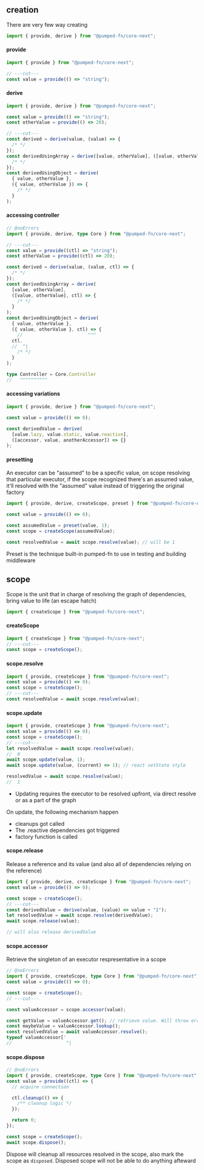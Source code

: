 ## creation

There are very few way creating

```ts twoslash
import { provide, derive } from "@pumped-fn/core-next";
```

#### provide

```ts twoslash
import { provide } from "@pumped-fn/core-next";

// ---cut---
const value = provide(() => "string");
```

#### derive

```ts twoslash
import { provide, derive } from "@pumped-fn/core-next";

const value = provide(() => "string");
const otherValue = provide(() => 20);

// ---cut---
const derived = derive(value, (value) => {
  /* */
});
const derivedUsingArray = derive([value, otherValue], ([value, otherValue]) => {
  /* */
});
const derivedUsingObject = derive(
  { value, otherValue },
  ({ value, otherValue }) => {
    /* */
  }
);
```

#### accessing controller

```ts twoslash
// @noErrors
import { provide, derive, type Core } from "@pumped-fn/core-next";

// ---cut---
const value = provide((ctl) => "string");
const otherValue = provide((ctl) => 20);

const derived = derive(value, (value, ctl) => {
  /* */
});
const derivedUsingArray = derive(
  [value, otherValue],
  ([value, otherValue], ctl) => {
    /* */
  }
);
const derivedUsingObject = derive(
  { value, otherValue },
  ({ value, otherValue }, ctl) => {
    //                        ^^^
  ctl.
  //  ^|
    /* */
  }
);

type Controller = Core.Controller
//   ^^^^^^^^^^
```

#### accessing variations

```ts twoslash
import { provide, derive } from "@pumped-fn/core-next";

const value = provide(() => 0);

const derivedValue = derive(
  [value.lazy, value.static, value.reactive],
  ([accessor, value, anotherAccessor]) => {}
);
```

#### presetting

An executor can be "assumed" to be a specific value, on scope resolving that particular executor, if the scope recognized there's an assumed value, it'll resolved with the "assumed" value instead of triggering the original factory

```ts twoslash
import { provide, derive, createScope, preset } from "@pumped-fn/core-next";

const value = provide(() => 0);

const assumedValue = preset(value, 1);
const scope = createScope(assumedValue);

const resolvedValue = await scope.resolve(value); // will be 1
```

Preset is the technique built-in pumped-fn to use in testing and building middleware

## scope

Scope is the unit that in charge of resolving the graph of dependencies, bring value to life (an escape hatch)

```ts twoslash
import { createScope } from "@pumped-fn/core-next";
```

#### createScope

```ts twoslash
import { createScope } from "@pumped-fn/core-next";
// ---cut---
const scope = createScope();
```

#### scope.resolve

```ts twoslash
import { provide, createScope } from "@pumped-fn/core-next";
const value = provide(() => 0);
const scope = createScope();
// ---cut---
const resolvedValue = await scope.resolve(value);
```

#### scope.update

```ts twoslash
import { provide, createScope } from "@pumped-fn/core-next";
const value = provide(() => 0);
const scope = createScope();
// ---cut---
let resolvedValue = await scope.resolve(value);
//  0
await scope.update(value, 1);
await scope.update(value, (current) => 1); // react setState style

resolvedValue = await scope.resolve(value);
//  1
```

- Updating requires the executor to be resolved upfront, via direct resolve or as a part of the graph

On update, the following mechanism happen

- cleanups got called
- The .reactive dependencies got triggered
- factory function is called

#### scope.release

Release a reference and its value (and also all of dependencies relying on the reference)

```ts twoslash
import { provide, derive, createScope } from "@pumped-fn/core-next";
const value = provide(() => 0);

const scope = createScope();
// ---cut---
const derivedValue = derive(value, (value) => value + "1");
let resolvedValue = await scope.resolve(derivedValue);
await scope.release(value);

// will also release derivedValue
```

#### scope.accessor

Retrieve the singleton of an executor respresentative in a scope

```ts twoslash
// @noErrors
import { provide, createScope, type Core } from "@pumped-fn/core-next";
const value = provide(() => 0);

const scope = createScope();
// ---cut---

const valueAccessor = scope.accessor(value);

const getValue = valueAccessor.get(); // retrieve value. Will throw error if executor is yet resolved
const maybeValue = valueAccessor.lookup();
const resolvedValue = await valueAccessor.resolve();
typeof valueAccessor['
//                    ^|


```

#### scope.dispose

```ts twoslash
// @noErrors
import { provide, createScope, type Core } from "@pumped-fn/core-next";
const value = provide((ctl) => {
  // acquire connection

  ctl.cleanup(() => {
    /** cleanup logic */
  });

  return 0;
});

const scope = createScope();
await scope.dispose();
```

Dispose will cleanup all resources resolved in the scope, also mark the scope as `disposed`. Disposed scope will not be able to do anything afteward
